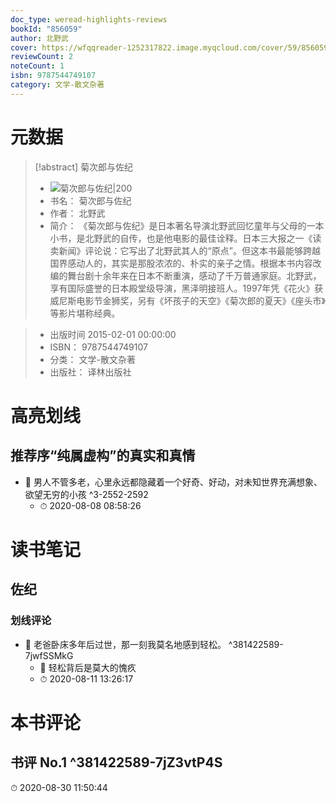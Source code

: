 ```yaml
---
doc_type: weread-highlights-reviews
bookId: "856059"
author: 北野武
cover: https://wfqqreader-1252317822.image.myqcloud.com/cover/59/856059/t7_856059.jpg
reviewCount: 2
noteCount: 1
isbn: 9787544749107
category: 文学-散文杂著
---
```

# 元数据
> [!abstract] 菊次郎与佐纪
> - ![ 菊次郎与佐纪|200](https://wfqqreader-1252317822.image.myqcloud.com/cover/59/856059/t7_856059.jpg)
> - 书名： 菊次郎与佐纪
> - 作者： 北野武
> - 简介： 《菊次郎与佐纪》是日本著名导演北野武回忆童年与父母的一本小书，是北野武的自传，也是他电影的最佳诠释。日本三大报之一《读卖新闻》评论说：它写出了北野武其人的“原点”。但这本书最能够跨越国界感动人的，其实是那股浓浓的、朴实的亲子之情。根据本书内容改编的舞台剧十余年来在日本不断重演，感动了千万普通家庭。北野武，享有国际盛誉的日本殿堂级导演，黑泽明接班人。1997年凭《花火》获威尼斯电影节金狮奖，另有《坏孩子的天空》《菊次郎的夏天》《座头市》等影片堪称经典。

> - 出版时间 2015-02-01 00:00:00
> - ISBN： 9787544749107
> - 分类： 文学-散文杂著
> - 出版社： 译林出版社

# 高亮划线

## 推荐序“纯属虚构”的真实和真情


- 📌 男人不管多老，心里永远都隐藏着一个好奇、好动，对未知世界充满想象、欲望无穷的小孩 ^3-2552-2592
    - ⏱ 2020-08-08 08:58:26 
# 读书笔记

## 佐纪

### 划线评论
- 📌 老爸卧床多年后过世，那一刻我莫名地感到轻松。  ^381422589-7jwfSSMkG
    - 💭 轻松背后是莫大的愧疚
    - ⏱ 2020-08-11 13:26:17
   
# 本书评论

## 书评 No.1  ^381422589-7jZ3vtP4S
⏱ 2020-08-30 11:50:44
